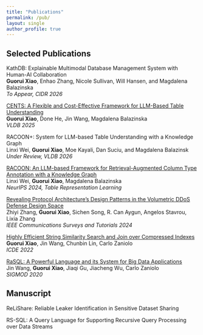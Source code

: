 ```yaml
---
title: "Publications"
permalink: /pub/
layout: single
author_profile: true
---
```


## Selected Publications

KathDB: Explainable Multimodal Database Management System with Human-AI Collaboration <br>
**Guorui Xiao**, Enhao Zhang, Nicole Sullivan, Will Hansen, and Magdalena Balazinska <br>
*To Appear, CIDR 2026* <br>

[CENTS: A Flexible and Cost-Effective Framework for LLM-Based Table Understanding](https://dl.acm.org/doi/10.14778/3749646.3749714) <br>
**Guorui Xiao**, Done He, Jin Wang, Magdalena Balazinska<br>
*VLDB 2025* <br>

RACOON+:  System for LLM-based Table Understanding with a Knowledge Graph <br>
Linxi Wei, **Guorui Xiao**, Moe Kayali, Dan Suciu, and Magdalena Balazinsk <br>
*Under Review, VLDB 2026* <br>

[RACOON: An LLM-based Framework for Retrieval-Augmented Column Type Annotation with a Knowledge Graph](https://arxiv.org/abs/2409.14556) <br>
Linxi Wei, **Guorui Xiao**, Magdalena Balazinska <br>
*NeurIPS 2024, Table Representation Learning* <br>

[Revealing Protocol Architecture’s Design Patterns in the Volumetric DDoS Defense Design Space](https://ieeexplore.ieee.org/document/10506756) <br>
Zhiyi Zhang, **Guorui Xiao**, Sichen Song, R. Can Aygun, Angelos Stavrou, Lixia Zhang <br>
*IEEE Communications Surveys and Tutorials 2024*

[Highly Efficient String Similarity Search and Join over Compressed Indexes](https://ieeexplore.ieee.org/document/9835221) <br>
**Guorui Xiao**, Jin Wang, Chunbin Lin, Carlo Zaniolo <br>
*ICDE 2022* <br>

<!-- [Demonstration of LogicLib: An Expressive Multi-Language Interface over Scalable Datalog System](https://dl.acm.org/doi/abs/10.1145/3511808.3557174)<br>
Mingda Li, Jin Wang, **Guorui Xiao**, Youfu Li, Carlo Zaniolo <br>
*CIKM 2022* -->

<!-- [Scaling state vector sync](https://dl.acm.org/doi/abs/10.1145/3517212.3559485) <br>
Varun Patil, Sichen Song, **Guorui Xiao**, Lixia Zhang <br>
*ICN 2022* -->

[RaSQL: A Powerful Language and its System for Big Data Applications](https://dl.acm.org/doi/10.1145/3318464.3384677) <br>
Jin Wang, **Guorui Xiao**, Jiaqi Gu, Jiacheng Wu, Carlo Zaniolo <br>
*SIGMOD 2020*


## Manuscript

ReLiShare: Reliable Leaker Identification in Sensitive Dataset Sharing <br>

RS-SQL: A Query Language for Supporting Recursive Query Processing over Data Streams <br>


<!-- SoK: Revealing the Design Patterns in DDoS Defense Design Space <br> -->




